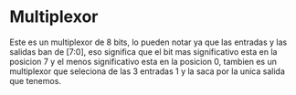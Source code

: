 <h1>Multiplexor</h1>
Este es un multiplexor de 8 bits, lo pueden notar ya que las entradas y las salidas ban de [7:0], eso significa que el bit
mas significativo esta en la posicion 7 y el menos significativo esta en la posicion 0, tambien es un multiplexor que 
seleciona de las 3 entradas 1 y la saca por la unica salida que tenemos.
